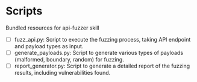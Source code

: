 # Scripts

Bundled resources for api-fuzzer skill

- [ ] fuzz_api.py: Script to execute the fuzzing process, taking API endpoint and payload types as input.
- [ ] generate_payloads.py: Script to generate various types of payloads (malformed, boundary, random) for fuzzing.
- [ ] report_generator.py: Script to generate a detailed report of the fuzzing results, including vulnerabilities found.

